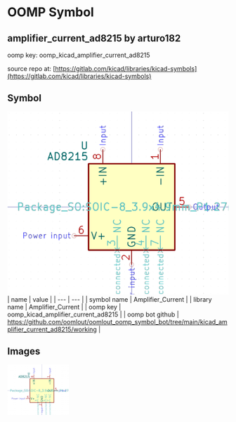# OOMP Symbol  
## amplifier_current_ad8215  by arturo182  
  
oomp key: oomp_kicad_amplifier_current_ad8215  
  
source repo at: [https://gitlab.com/kicad/libraries/kicad-symbols](https://gitlab.com/kicad/libraries/kicad-symbols)  
## Symbol  
  
[![working.png](working_600.png)](working.png)  
| name | value | 
| --- | --- | 
| symbol name | Amplifier_Current | 
| library name | Amplifier_Current | 
| oomp key | oomp_kicad_amplifier_current_ad8215 | 
| oomp bot github | https://github.com/oomlout/oomlout_oomp_symbol_bot/tree/main/kicad_amplifier_current_ad8215/working | 
## Images  
  
[![working.png](working_140.png)](working.png)  
